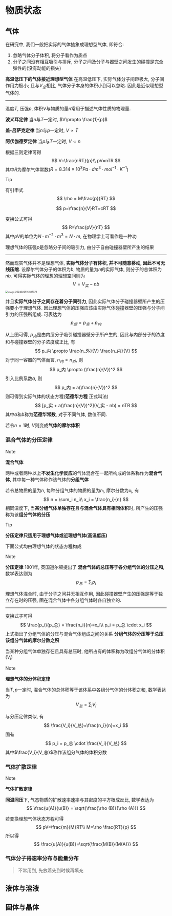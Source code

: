 # 物质状态

## 气体

在研究中, 我们一般把实际的气体抽象成理想型气体, 即符合:

1. 忽略气体分子体积, 将分子看作为质点
2. 分子之间没有相互吸引与排斥, 分子之间及分子与器壁之间发生的碰撞是完全弹性的(没有动能的损失)

**高温低压下的气体接近理想型气体** 在高温低压下, 实际气体分子间距极大, 分子间作用力极小; 且与$V_总$相比, 气体分子本身的体积小到可以忽略. 因此是近似理想型气体的.

---

温度$T$, 压强$p$, 体积$V$与物质的量$n$常用于描述气体性质的物理量.

**波义耳定律** 当$n$与$T$一定时, $V\propto \frac{1}{p}$

**盖-吕萨克定律** 当$n$与$p$一定时, $V \propto T$

**阿伏伽德罗定律** 当$p$与$T$一定时, $V \propto n$

根据三则定律可得
$$
V=\frac{nRT}{p}\\
pV=nTR
$$
其中$R$为摩尔气体常数($R=8.314 \times 10^3 Pa \cdot dm^3 \cdot mol^{-1} \cdot K^{-1}$​)

> [!TIP]
>
> 有引申式
> $$
> \rho = M\frac{p}{RT}
> $$
>
> $$
> p=\frac{n}{V}RT=cRT
> $$

变换公式可得
$$
R=\frac{pV}{nT}
$$
其中$pV$的单位为$N\cdot m^{-2}\cdot m^{3}=N\cdot m$, 在物理学上可看作是一种功

理想气体的压强$p$是忽略分子间的吸引力, 由分子自由碰撞器壁所产生的结果

---

然而现实气体并不是理想气体, **实际气体分子有体积, 并不可随意移动, 因此不可无线压缩**.  设摩尔气体分子的体积为$b$, 物质的量为$n$的实际气体, 则分子的总体积为$nb$. 可得实际气体的理想的理想空间则为
$$
V=V_实 - nb
$$
<img src="https://s1.imagehub.cc/images/2024/02/25/d60ccb1b2de33ae83d6cb90eb42991d3.png" alt="image-20240225151137373" style="zoom:50%;" />

并且**实际气体分子之间存在着分子间引力**, 因此实际气体分子碰撞器壁所产生的压强要小于理想气体.  因此理想气体的压强应该由实际气体碰撞器壁的压强与分子间引力的压强所组成. 可表达为
$$
p_想 = p_实 + p_内
$$

从上图可得, $p_内$是由内层分子吸引碰撞器壁分子所产生的, 因此与内部分子的浓度和与碰撞器壁的分子浓度成正比, 有
$$
p_内 \propto \frac{n_外}{V} \frac{n_内}{V}
$$
对于同一容器的气体而言, $n_内 = n_外$, 则
$$
p_内 \propto (\frac{n}{V})^2
$$
引入比例系数$a$, 则
$$
p_内 = a(\frac{n}{V})^2
$$
则可得到实际气体的状态方程(**范德华方程** 正式叫法)
$$
[p_实 + a(\frac{n}{V})^2](V_实 - nb) = nTR
$$
其中$a$和$b$称为**范德华常数**, 对于不同气体, 数值不同.

若令$n=1$时, $V$​则变成**气体的摩尔体积**

### 混合气体的分压定律

> [!NOTE]
>
> **混合气体**
>
> 两种或者两种以上**不发生化学反应**的气体混合在一起所构成的体系称作为**混合气体**, 其中每一种气体称作该气体的**分组气体**

若令总物质的量为$n$, 每种分组气体的物质的量为$n_i$, 摩尔分数为$x_i$, 有
$$
n = \sum_i n_i\\
x_i = \frac{n_i}{n}
$$
相同温度下, 当**某分组气体单独存在**且**与混合气体具有相同体积**时, 所产生的压强称为该**组分气体的分压**

> [!TIP]
>
> **分压定律只适用于理想气体或近理想气体(高温低压)**
>
> 下面公式均由理想气体的状态方程构成

> [!NOTE]
>
> **分压定律**
> 1801年, 英国道尔顿提出了 **混合气体的总压等于各分组气体的分压之和**, 数学表达则为
> $$
> p_总 = \sum_i p_i
> $$



理想气体混合时, 由于分子之间并无相互作用, 因此碰撞器壁产生的压强是等于独立存在时的压强, 固在混合气体中各分组气体时各自独立的.

---

变换式子可得
$$
\frac{p_i}{p_总} = \frac{n_i}{n}=x_i\\
p_i = p_总 \cdot x_i
$$
上式指出了分组气体的分压与混合气体组成之间的关系 **分组气体的分压等于总压该组分气体的摩尔分数之积**

当某种分组气体单独存在且具有总压时, 他所占有的体积称为改组分气体的分体积($V_i$)

> [!NOTE]
>
> **理想气体的分体积定律**
>
> 当$T,p$一定时, 混合气体的总体积等于该体系中各组分气体的分体积之和, 数学表达为
> $$
> V_总 = \sum_i V_i
> $$

与分压定律类似, 有
$$
\frac{V_i}{V_总}=\frac{n_i}{n}=x_i
$$
固有
$$
p_i = p_总 \cdot \frac{V_i}{V_总}
$$
其中$\frac{V_i}{V_总}$称作该组分气体的体积分数

### 气体扩散定律

> [!NOTE]
>
> **气体扩散定律**
>
> **同温同压**下, 气态物质的扩散速率速率与其密度的平方根成反比, 数学表达为
> $$
> \frac{u(A)}{u(B)} = \sqrt{\frac{\rho (B)}{\rho (A)}}
> $$

若变换理想气体状态方程可得
$$
pV=\frac{m}{M}RT\\
M=\rho \frac{RT}{p}
$$
所以得
$$
\frac{u(A)}{u(B)}=\sqrt{\frac{M(B)}{M(A)}}
$$

### 气体分子得速率分布与能量分布

> 不常用到, 先放着先到时候再填充

## 液体与溶液



## 固体与晶体